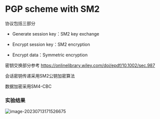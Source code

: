 # PGP scheme with SM2

协议包括三部分

+ Generate session key：SM2 key exchange

+ Encrypt session key：SM2 encryption

+ Encrypt data：Symmetric encryption

密钥交换部分参考 https://onlinelibrary.wiley.com/doi/epdf/10.1002/sec.987

会话密钥传递采用SM2公钥加密算法

数据加密采用SM4-CBC

### 实验结果

![image-20230713171526675](https://oyrd-1313391192.cos.ap-nanjing.myqcloud.com/images/image-20230713171526675.png)